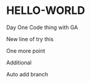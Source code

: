 # HELLO-WORLD
Day One
Code thing with GA

New line of try this 

One more point

Additional

Auto add branch
